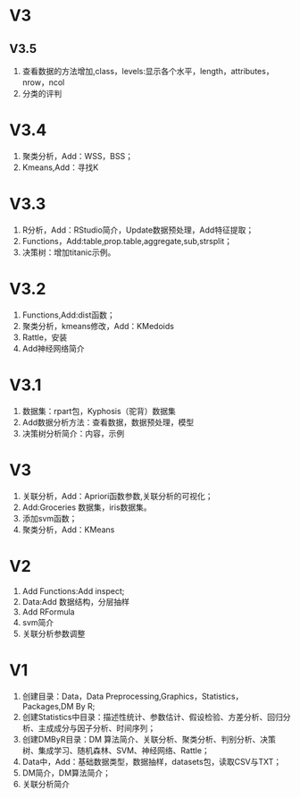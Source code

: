 # V3 
## V3.5
1. 查看数据的方法增加,class，levels:显示各个水平，length，attributes，nrow，ncol
2. 分类的评判

# V3.4
1. 聚类分析，Add：WSS，BSS；
2. Kmeans,Add：寻找K

# V3.3
1. R分析，Add：RStudio简介，Update数据预处理，Add特征提取；
2. Functions，Add:table,prop.table,aggregate,sub,strsplit；
3. 决策树：增加titanic示例。

# V3.2
1. Functions,Add:dist函数；
2. 聚类分析，kmeans修改，Add：KMedoids
3. Rattle，安装
4. Add神经网络简介

# V3.1 
1. 数据集：rpart包，Kyphosis（驼背）数据集
2. Add数据分析方法：查看数据，数据预处理，模型
3. 决策树分析简介：内容，示例

# V3
1. 关联分析，Add：Apriori函数参数,关联分析的可视化；
2. Add:Groceries 数据集，iris数据集。
3. 添加svm函数；
4. 聚类分析，Add：KMeans

# V2
1. Add Functions:Add inspect;
2. Data:Add 数据结构，分层抽样
3. Add RFormula
4. svm简介
5. 关联分析参数调整

# V1 

1. 创建目录：Data，Data Preprocessing,Graphics，Statistics，Packages,DM By R;
2. 创建Statistics中目录：描述性统计、参数估计、假设检验、方差分析、回归分析、主成成分与因子分析、时间序列；
3. 创建DMByR目录：DM 算法简介、关联分析、聚类分析、判别分析、决策树、集成学习、随机森林、SVM、神经网络、Rattle；
4. Data中，Add：基础数据类型，数据抽样，datasets包，读取CSV与TXT；
5. DM简介，DM算法简介；
6. 关联分析简介
